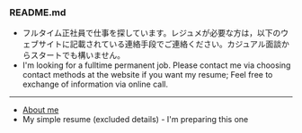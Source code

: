 ### README.md

- フルタイム正社員で仕事を探しています。レジュメが必要な方は，以下のウェブサイトに記載されている連絡手段でご連絡ください。カジュアル面談からスタートでも構いません。
- I'm looking for a fulltime permanent job. Please contact me via choosing contact methods at the website if you want my resume; Feel free to exchange of information via online call.

---

- [About me](https://i.mem.ooo)
- My simple resume (excluded details) - I'm preparing this one
